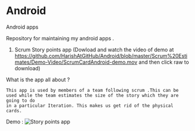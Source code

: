 Android
=======

Android apps

Repository for maintaining my android apps .

1) Scrum Story points app (Dowload and watch the video of demo at https://github.com/HarishAtGitHub/Android/blob/master/Scrum%20Estimates/Demo-Video/ScrumCardAndroid-demo.mov and then click raw to download)

What is the app all about ?

    This app is used by members of a team following scrum .This can be used while the team estimates the size of the story which they are going to do
    in a particular Iteration. This makes us get rid of the physical cards.
    
    
Demo : 
    ![Story points app](https://raw.github.com/HarishAtGitHub/iOS/master/ScrumCards/Demo-Video/scrumstorypoints.gif)


